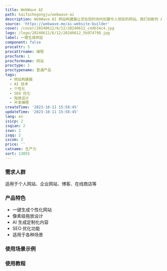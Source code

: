 ```yaml
---
title: WebWave AI
path: kaifazhegongju/webwave-ai
description: WebWave AI 网站构建器让您在短时间内创建令人惊叹的网站。我们创新的 AI 技术将根据您的需求生成一个定制的网站。
source: 'https://webwave.me/ai-website-builder'
cover: /cover/20240612/6/12/20240612_c4db34c4.jpg
logo: /logo/20240612/6/12/20240612_5b974798.jpg
label: 一键生成网站
component: false
procattr: 5
procattrname: 编程
procform: 1
procformname: 网站
proctype: 1
proctypename: 普通产品
tags:
  - 网站构建器
  - AI 技术
  - 个性化
  - SEO 优化
  - 拖放设计
  - 开发编程
createTime: '2023-10-11 15:58:45'
updateTime: '2023-10-11 15:58:45'
lang: en
isicp: 2
isqian: 2
iswx: 2
isqq: 2
iscom: 2
price: ''
catname: 生产力
sort: 13855
---
```




### 需求人群
适用于个人网站、企业网站、博客、在线商店等

### 产品特色
- 一键生成个性化网站
- 像素级拖放设计
- AI 生成定制化内容
- SEO 优化功能
- 适用于各种场景

### 使用场景示例


### 使用教程


  
